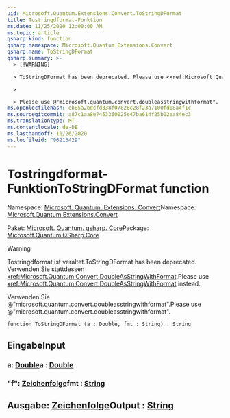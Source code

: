 ```yaml
---
uid: Microsoft.Quantum.Extensions.Convert.ToStringDFormat
title: Tostringdformat-Funktion
ms.date: 11/25/2020 12:00:00 AM
ms.topic: article
qsharp.kind: function
qsharp.namespace: Microsoft.Quantum.Extensions.Convert
qsharp.name: ToStringDFormat
qsharp.summary: >-
  > [!WARNING]

  > ToStringDFormat has been deprecated. Please use <xref:Microsoft.Quantum.Convert.DoubleAsStringWithFormat> instead.

  >

  > Please use @"microsoft.quantum.convert.doubleasstringwithformat".
ms.openlocfilehash: eb85a2bdcfd338f07828c28f23a7100fd08a4f1c
ms.sourcegitcommit: a87c1aa8e7453360025e47ba614f25b02ea84ec3
ms.translationtype: MT
ms.contentlocale: de-DE
ms.lasthandoff: 11/26/2020
ms.locfileid: "96213429"
---
```

# <a name="tostringdformat-function"></a><span data-ttu-id="59faf-102">Tostringdformat-Funktion</span><span class="sxs-lookup"><span data-stu-id="59faf-102">ToStringDFormat function</span></span>

<span data-ttu-id="59faf-103">Namespace: [Microsoft. Quantum. Extensions. Convert](xref:Microsoft.Quantum.Extensions.Convert)</span><span class="sxs-lookup"><span data-stu-id="59faf-103">Namespace: [Microsoft.Quantum.Extensions.Convert](xref:Microsoft.Quantum.Extensions.Convert)</span></span>

<span data-ttu-id="59faf-104">Paket: [Microsoft. Quantum. qsharp. Core](https://nuget.org/packages/Microsoft.Quantum.QSharp.Core)</span><span class="sxs-lookup"><span data-stu-id="59faf-104">Package: [Microsoft.Quantum.QSharp.Core](https://nuget.org/packages/Microsoft.Quantum.QSharp.Core)</span></span>


> [!WARNING]
> <span data-ttu-id="59faf-105">Tostringdformat ist veraltet.</span><span class="sxs-lookup"><span data-stu-id="59faf-105">ToStringDFormat has been deprecated.</span></span> <span data-ttu-id="59faf-106">Verwenden Sie stattdessen <xref:Microsoft.Quantum.Convert.DoubleAsStringWithFormat>.</span><span class="sxs-lookup"><span data-stu-id="59faf-106">Please use <xref:Microsoft.Quantum.Convert.DoubleAsStringWithFormat> instead.</span></span>
>
> <span data-ttu-id="59faf-107">Verwenden Sie @"microsoft.quantum.convert.doubleasstringwithformat".</span><span class="sxs-lookup"><span data-stu-id="59faf-107">Please use @"microsoft.quantum.convert.doubleasstringwithformat".</span></span>



```qsharp
function ToStringDFormat (a : Double, fmt : String) : String
```


## <a name="input"></a><span data-ttu-id="59faf-108">Eingabe</span><span class="sxs-lookup"><span data-stu-id="59faf-108">Input</span></span>

### <a name="a--double"></a><span data-ttu-id="59faf-109">a: [Double](xref:microsoft.quantum.lang-ref.double)</span><span class="sxs-lookup"><span data-stu-id="59faf-109">a : [Double](xref:microsoft.quantum.lang-ref.double)</span></span>




### <a name="fmt--string"></a><span data-ttu-id="59faf-110">"f": [Zeichenfolge](xref:microsoft.quantum.lang-ref.string)</span><span class="sxs-lookup"><span data-stu-id="59faf-110">fmt : [String](xref:microsoft.quantum.lang-ref.string)</span></span>





## <a name="output--string"></a><span data-ttu-id="59faf-111">Ausgabe: [Zeichenfolge](xref:microsoft.quantum.lang-ref.string)</span><span class="sxs-lookup"><span data-stu-id="59faf-111">Output : [String](xref:microsoft.quantum.lang-ref.string)</span></span>

